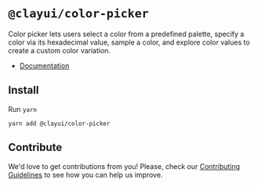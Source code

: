 # `@clayui/color-picker`

Color picker lets users select a color from a predefined palette, specify a color via its hexadecimal value, sample a color, and explore color values to create a custom color variation.

-   [Documentation](https://clayui.com/docs/components/color-picker.html)

## Install

Run `yarn`

```shell
yarn add @clayui/color-picker
```

## Contribute

We'd love to get contributions from you! Please, check our [Contributing Guidelines](https://github.com/liferay/clay/blob/master/CONTRIBUTING.md) to see how you can help us improve.
